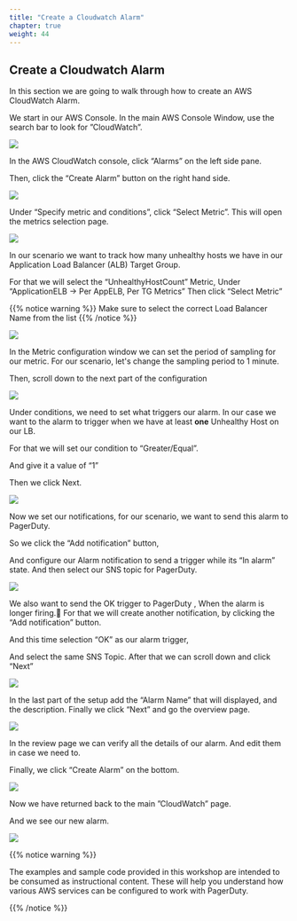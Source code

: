 ```yaml
---
title: "Create a Cloudwatch Alarm"
chapter: true
weight: 44
---
```


## Create a Cloudwatch Alarm

In this section we are going to walk through how to create an AWS CloudWatch Alarm.

We start in our AWS Console. In the main AWS Console Window, use the search bar to look for ”CloudWatch”.

![](/images/cw_alarm1.png)

In the AWS CloudWatch console, click “Alarms” on the left side pane.

Then, click the “Create Alarm” button on the right hand side.

![](/images/cw_alarm2.png)

Under “Specify metric and conditions”, click “Select Metric”. This will open the metrics selection page.

![](/images/cw_alarm3.png)

In our scenario we want to track how many unhealthy hosts we have in our Application Load Balancer (ALB) Target Group.

For that we will select the “UnhealthyHostCount” Metric,
Under “ApplicationELB -> Per AppELB, Per TG Metrics”
Then click “Select Metric” 

{{% notice warning %}}
Make sure to select the correct Load Balancer Name from the list
{{% /notice %}}

![](/images/cw_alarm4.png)

In the Metric configuration window we can set the period of sampling for our metric.
For our scenario, let's change the sampling period to 1 minute.

Then, scroll down to the next part of the configuration

![](/images/cw_alarm5.png)

Under conditions, we need to set what triggers our alarm. In our case we want to the alarm to trigger when we have at least __one__ Unhealthy Host on our LB.

For that we will set our condition to “Greater/Equal”.

And give it a value of “1”

Then we click Next.

![](/images/cw_alarm6.png)

Now we set our notifications, for our scenario, we want to send this alarm to PagerDuty.

So we click the “Add notification” button,

And configure our Alarm notification to send a trigger while its “In alarm” state. And then select our SNS topic for PagerDuty.


![](/images/cw_alarm7.png)

We also want to send the OK trigger to PagerDuty , When the alarm is longer firing.
For that we will create another notification, by clicking the “Add notification” button.

And this time selection “OK” as our alarm trigger,

And select the same SNS Topic. After that we can scroll down and click “Next”

![](/images/cw_alarm8.png)

In the last part of the setup add the “Alarm Name” that will displayed, and the description. Finally we click “Next” and go the overview page.

![](/images/cw_alarm9.png)

In the review page we can verify all the details of our alarm.
And edit them in case we need to.

Finally, we click “Create Alarm” on the bottom.

![](/images/cw_alarm10.png)

Now we have returned back to the main ”CloudWatch” page.

And we see our new alarm.

![](/images/cw_alarm11.png)


{{% notice warning %}}
<p style='text-align: left;'>
The examples and sample code provided in this workshop are intended to be consumed as instructional content. These will help you understand how various AWS services can be configured to work with PagerDuty.
</p>
{{% /notice %}}